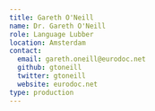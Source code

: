 ```yaml
---
title: Gareth O'Neill
name: Dr. Gareth O'Neill
role: Language Lubber
location: Amsterdam
contact:
  email: gareth.oneill@eurodoc.net
  github: gtoneill
  twitter: gtoneill
  website: eurodoc.net
type: production
---
```


